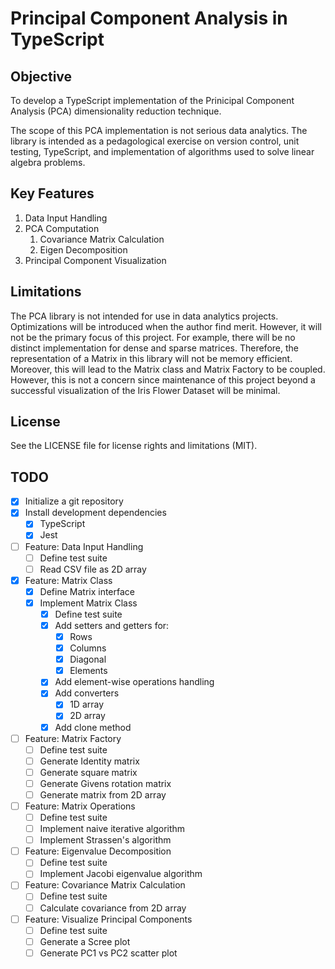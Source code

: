 # Principal Component Analysis in TypeScript

## Objective

To develop a TypeScript implementation of the Prinicipal Component Analysis (PCA) dimensionality reduction technique.

The scope of this PCA implementation is not serious data analytics. The library is intended as a pedagological exercise on version control, unit testing, TypeScript, and implementation of algorithms used to solve linear algebra problems.

## Key Features

1. Data Input Handling
2. PCA Computation
   1. Covariance Matrix Calculation
   2. Eigen Decomposition
3. Principal Component Visualization

## Limitations

The PCA library is not intended for use in data analytics projects. Optimizations will be introduced when the author find merit. However, it will not be the primary focus of this project. For example, there will be no distinct implementation for dense and sparse matrices. Therefore, the representation of a Matrix in this library will not be memory efficient. Moreover, this will lead to the Matrix class and Matrix Factory to be coupled. However, this is not a concern since maintenance of this project beyond a successful visualization of the Iris Flower Dataset will be minimal.

## License

See the LICENSE file for license rights and limitations (MIT).

## TODO

- [x] Initialize a git repository
- [x] Install development dependencies
  - [x] TypeScript
  - [x] Jest
- [ ] Feature: Data Input Handling
  - [ ] Define test suite
  - [ ] Read CSV file as 2D array
- [x] Feature: Matrix Class
  - [x] Define Matrix interface
  - [x] Implement Matrix Class
    - [x] Define test suite
    - [x] Add setters and getters for:
      - [x] Rows
      - [x] Columns
      - [x] Diagonal
      - [x] Elements
    - [x] Add element-wise operations handling
    - [x] Add converters
      - [x] 1D array
      - [x] 2D array
    - [x] Add clone method
- [ ] Feature: Matrix Factory
  - [ ] Define test suite
  - [ ] Generate Identity matrix
  - [ ] Generate square matrix
  - [ ] Generate Givens rotation matrix
  - [ ] Generate matrix from 2D array
- [ ] Feature: Matrix Operations
  - [ ] Define test suite
  - [ ] Implement naive iterative algorithm
  - [ ] Implement Strassen's algorithm
- [ ] Feature: Eigenvalue Decomposition
  - [ ] Define test suite
  - [ ] Implement Jacobi eigenvalue algorithm
- [ ] Feature: Covariance Matrix Calculation
  - [ ] Define test suite
  - [ ] Calculate covariance from 2D array
- [ ] Feature: Visualize Principal Components
  - [ ] Define test suite
  - [ ] Generate a Scree plot
  - [ ] Generate PC1 vs PC2 scatter plot
